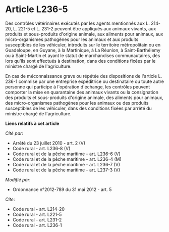 # Article L236-5

Des contrôles vétérinaires exécutés par les agents mentionnés aux L. 214-20, L. 221-5 et L. 231-2 peuvent être appliqués aux
animaux vivants, aux produits et sous-produits d'origine animale, aux aliments pour animaux, aux micro-organismes pathogènes
pour les animaux et aux produits susceptibles de les véhiculer, introduits sur le territoire métropolitain ou       en
Guadeloupe, en Guyane, à la Martinique, à La Réunion, à Saint-Barthélemy ou à Saint-Martin et ayant le statut de marchandises
communautaires, dès lors qu'ils sont effectués à destination, dans des conditions fixées par le ministre chargé de
l'agriculture. 

En cas de méconnaissance grave ou répétée des dispositions de l'article L. 236-1 commise par une entreprise expéditrice ou
destinataire ou toute autre personne qui participe à l'opération d'échange, les contrôles peuvent comporter la mise en
quarantaine des animaux vivants ou la consignation des produits et sous-produits d'origine animale, des aliments pour
animaux, des micro-organismes pathogènes pour les animaux ou des produits susceptibles de les véhiculer, dans des conditions
fixées par arrêté du ministre chargé de l'agriculture.

**Liens relatifs à cet article**

_Cité par_:

  - Arrêté du 23 juillet 2010 - art. 2 (V)
  - Code rural - art. L236-8 (V)
  - Code rural et  de la pêche maritime - art. L236-6 (V)
  - Code rural et de la pêche maritime - art. L236-4 (M)
  - Code rural et de la pêche maritime - art. L236-7 (V)
  - Code rural et de la pêche maritime - art. L237-3 (V)

_Modifié par_:

  - Ordonnance n°2012-789 du 31 mai 2012 - art. 5

_Cite_:

  - Code rural - art. L214-20
  - Code rural - art. L221-5
  - Code rural - art. L231-2
  - Code rural - art. L236-1
